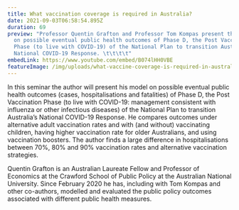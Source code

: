 ```yaml
---
title: What vaccination coverage is required in Australia?
date: 2021-09-03T06:58:54.895Z
duration: 69
preview: "Professor Quentin Grafton and Professor Tom Kompas present their model
  on possible eventual public health outcomes of Phase D, the Post Vaccination
  Phase (to live with COVID-19) of the National Plan to transition Australia’s
  National COVID-19 Response. \t\t\t\t"
embedLink: https://www.youtube.com/embed/B074lHH0VBE
featureImage: /img/uploads/what-vaccine-coverage-is-required-in-australia.png
---
```

In this seminar the author will present his model on possible eventual public health outcomes (cases, hospitalisations and fatalities) of Phase D, the Post Vaccination Phase (to live with COVID-19: management consistent with influenza or other infectious diseases) of the National Plan to transition Australia’s National COVID-19 Response. He compares outcomes under alternative adult vaccination rates and with (and without) vaccinating children, having higher vaccination rate for older Australians, and using vaccination boosters. The author finds a large difference in hospitalisations between 70%, 80% and 90% vaccination rates and alternative vaccination strategies.

Quentin Grafton is an Australian Laureate Fellow and Professor of Economics at the Crawford School of Public Policy at the Australian National University. Since February 2020 he has, including with Tom Kompas and other co-authors, modelled and evaluated the public policy outcomes associated with different public health measures.